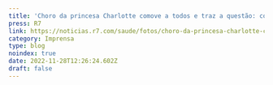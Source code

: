 ```yaml
---
title: 'Choro da princesa Charlotte comove a todos e traz a questão: como explicar a morte às crianças?'
press: R7
link: https://noticias.r7.com/saude/fotos/choro-da-princesa-charlotte-comove-a-todos-e-traz-a-questao-como-explicar-a-morte-as-criancas-20092022
category: Imprensa
type: blog
noindex: true
date: 2022-11-28T12:26:24.602Z
draft: false
---
```

